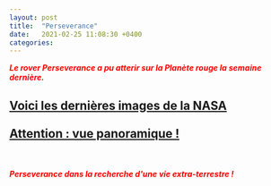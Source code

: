 ```yaml
---
layout: post
title:  "Perseverance"
date:   2021-02-25 11:08:30 +0400
categories: 
---
```



<span style="color: red">***Le rover Perseverance a pu atterir sur la Planète rouge la semaine dernière.***</span>
<br>

<span><a href="https://www.nasa.gov/perseverance" target="_blank">Voici les dernières images de la NASA</a></span>
<br/><br>
<span><a href="https://www.nasa.gov/sites/default/files/thumbnails/image/pia2464-mastcam-zs_first_360-degree_panorama2.jpg" target="_blank">Attention : vue panoramique !</a></span><br>
---
<br/><br>
<span style="color: red">***Perseverance dans la recherche d'une vie extra-terrestre !***</span>



